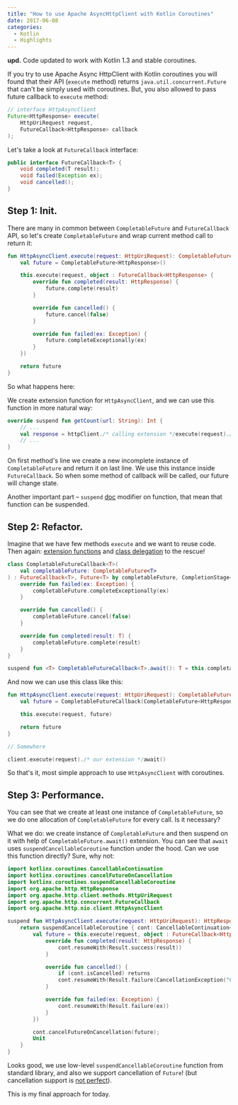 ```yaml
---
title: "How to use Apache AsyncHttpClient with Kotlin Coroutines"
date: 2017-06-08
categories:
  - Kotlin
  - Highlights
---
```


**upd.** Code updated to work with Kotlin 1.3 and stable coroutines.

If you try to use Apache Async HttpClient with Kotlin coroutines you will found that their API (`execute` method) returns `java.util.concurrent.Future` that can't be simply used with coroutines. But, you also allowed to pass future callback to `execute` method:

```java
// interface HttpAsyncClient
Future<HttpResponse> execute(
    HttpUriRequest request,
    FutureCallback<HttpResponse> callback
);
```

Let's take a look at `FutureCallback` interface:

```java
public interface FutureCallback<T> {
    void completed(T result);
    void failed(Exception ex);
    void cancelled();
}
```

## Step 1: Init.

There are many in common between `CompletableFuture` and `FutureCallback` API, so let's create `CompletableFuture` and wrap current method call to return it:

```kotlin
fun HttpAsyncClient.execute(request: HttpUriRequest): CompletableFuture<HttpResponse> {
    val future = CompletableFuture<HttpResponse>()

    this.execute(request, object : FutureCallback<HttpResponse> {
        override fun completed(result: HttpResponse) {
            future.complete(result)
        }

        override fun cancelled() {
            future.cancel(false)
        }

        override fun failed(ex: Exception) {
            future.completeExceptionally(ex)
        }
    })

    return future
}
```

So what happens here:

We create extension function for `HttpAsyncClient`, and we can use this function in more natural way:

```kotlin
override suspend fun getCount(url: String): Int {
    // ...
    val response = httpClient./* calling extension */execute(request)./* kotlinx.coroutines extension */await()
    // ...
}
```

On first method's line we create a new incomplete instance of `CompletableFuture` and return it on last line. We use this instance inside `FutureCallback`. So when some method of callback will be called, our future will change state.

Another important part – `suspend` [doc](http://kotlinlang.org/docs/reference/coroutines.html) modifier on function, that mean that function can be suspended.

## Step 2: Refactor.

Imagine that we have few methods `execute` and we want to reuse code. Then again: [extension functions](http://kotlinlang.org/docs/reference/extensions.html) and [class delegation](http://kotlinlang.org/docs/reference/delegation.html) to the rescue!

```kotlin
class CompletableFutureCallback<T>(
    val completableFuture: CompletableFuture<T>
) : FutureCallback<T>, Future<T> by completableFuture, CompletionStage<T> by completableFuture {
    override fun failed(ex: Exception) {
        completableFuture.completeExceptionally(ex)
    }

    override fun cancelled() {
        completableFuture.cancel(false)
    }

    override fun completed(result: T) {
        completableFuture.complete(result)
    }
}

suspend fun <T> CompletableFutureCallback<T>.await(): T = this.completableFuture.await()
```

And now we can use this class like this:

```kotlin
fun HttpAsyncClient.execute(request: HttpUriRequest): CompletableFutureCallback<HttpResponse> {
    val future = CompletableFutureCallback(CompletableFuture<HttpResponse>())

    this.execute(request, future)

    return future
}

// Somewhere

client.execute(request)./* our extension */await()
```

So that's it, most simple approach to use `HttpAsyncClient` with coroutines.

## Step 3: Performance.

You can see that we create at least one instance of `CompletableFuture`, so we do one allocation of `CompletableFuture` for every call. Is it necessary?

What we do: we create instance of `CompletableFuture` and then suspend on it with help of `CompletableFuture.await()` extension. You can see that `await` uses `suspendCancellableCoroutine` function under the hood. Can we use this function directly? Sure, why not:

```kotlin
import kotlinx.coroutines.CancellableContinuation
import kotlinx.coroutines.cancelFutureOnCancellation
import kotlinx.coroutines.suspendCancellableCoroutine
import org.apache.http.HttpResponse
import org.apache.http.client.methods.HttpUriRequest
import org.apache.http.concurrent.FutureCallback
import org.apache.http.nio.client.HttpAsyncClient

suspend fun HttpAsyncClient.execute(request: HttpUriRequest): HttpResponse {
    return suspendCancellableCoroutine { cont: CancellableContinuation<HttpResponse> ->
        val future = this.execute(request, object : FutureCallback<HttpResponse> {
            override fun completed(result: HttpResponse) {
                cont.resumeWith(Result.success(result))
            }

            override fun cancelled() {
                if (cont.isCancelled) returns
                cont.resumeWith(Result.failure(CancellationException("Cancelled")))
            }

            override fun failed(ex: Exception) {
                cont.resumeWith(Result.failure(ex))
            }
        })

        cont.cancelFutureOnCancellation(future);
        Unit
    }
}
```

Looks good, we use low-level `suspendCancellableCoroutine` function from standard library, and also we support cancellation of `Future`! (but cancellation support is [not perfect](https://github.com/Kotlin/kotlinx.coroutines/issues/830)).

This is my final approach for today.
